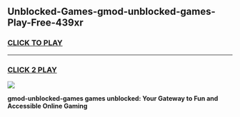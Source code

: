 
## Unblocked-Games-gmod-unblocked-games-Play-Free-439xr
<h3>
<a href="https://premium76.site?title=gmod-unblocked-games&ref=23A">CLICK TO PLAY</a></h3>
<hr>

<h3>
<a href="https://premium76.site?title=gmod-unblocked-games&ref=23A">CLICK 2 PLAY</a>
  
</h3>

<a href="https://premium76.site?title=gmod-unblocked-games&ref=23A"><img src="https://clearcache.store/games.png"></a>


**gmod-unblocked-games games unblocked: Your Gateway to Fun and Accessible Online Gaming**
